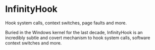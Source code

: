 # InfinityHook
Hook system calls, context switches, page faults and more.


Buried in the Windows kernel for the last decade, InfinityHook is an incredibly subtle and covert mechanism to hook system calls, software context switches and more. 
